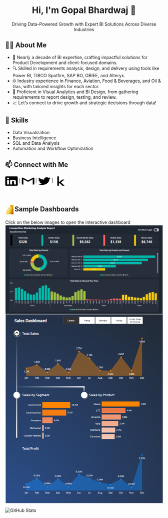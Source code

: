 <!-- README.md -->
<h1 align="center">Hi, I'm Gopal Bhardwaj 👋</h1>

<p align="center">
	Driving Data-Powered Growth with Expert BI Solutions Across Diverse Industries
</p>

<h2>👨‍💻 About Me</h2>
<ul>
  <li>🚀 Nearly a decade of BI expertise, crafting impactful solutions for Product Development and client-focused domains.</li>
  <li>🔍 Skilled in requirements analysis, design, and delivery using tools like Power BI, TIBCO Spotfire, SAP BO, OBIEE, and Alteryx.</li>
  <li>🌐 Industry experience in Finance, Aviation, Food & Beverages, and Oil & Gas, with tailored insights for each sector.</li>
  <li>🎨 Proficient in Visual Analytics and BI Design, from gathering requirements to report design, testing, and review.</li>
  <li>📈 Let’s connect to drive growth and strategic decisions through data!</li>
</ul>

<h2>🚀 Skills</h2>
<ul>
  <li>Data Visualization</li>
  <li>Business Intelligence</li>
  <li>SQL and Data Analysis</li>
  <li>Automation and Workflow Optimization</li>
</ul>

<h2>📫 Connect with Me</h2>
<p>
  <a href="https://www.linkedin.com/in/gopal-bhardwaj/" target="_blank"><img align="center" src="https://github.com/gopalbhardwaj/gopalbhardwaj/blob/main/assets/icons/linkedin.svg" alt="gopalbhardwaj" height="30" width="40" /></a> | 
  <a href="mailto:gopalbhardwaj007@gmail.com"><img align="center" src="https://github.com/gopalbhardwaj/gopalbhardwaj/blob/main/assets/icons/gmail.svg" alt="gopalbhardwaj" height="30" width="40" /></a> | 
  <a href="https://x.com/gopal_bhardwaj" target="_blank"><img align="center" src="https://github.com/gopalbhardwaj/gopalbhardwaj/blob/main/assets/icons/twitter.svg" alt="gopalbhardwaj" height="30" width="40" /></a> | 
  <a href="https://www.kaggle.com/gopalbhardwaj" target="_blank"><img align="center" src="https://github.com/gopalbhardwaj/gopalbhardwaj/blob/main/assets/icons/kaggle.svg" alt="gopalbhardwaj" height="30" width="40" /></a>
</p>
<br>

<h2><img align="center" src="https://github.com/gopalbhardwaj/gopalbhardwaj/blob/main/assets/icons/powerbi.svg" alt="gopalbhardwaj" height="30" width="30" />Sample Dashboards</h2>
</5>Click on the below images to open the interactive dashboard</h5>
<br>

<a href="https://app.powerbi.com/view?r=eyJrIjoiYzQ0NDZmNmItZTRjOC00ZDgzLTkyZTktNGNkMTQ4NzhlZDAyIiwidCI6IjAzYWYwZGZkLTdlZWEtNDI5MS1hNDY5LWJlOGQ2ZGJjMjdkNCIsImMiOjEwfQ%3D%3D" target="_blank">
	<img align="center" src="https://github.com/gopalbhardwaj/gopalbhardwaj/blob/main/assets/dashboard/Competitive%20Analysis%20Report.png">
</a>
<a href="https://app.powerbi.com/view?r=eyJrIjoiMmM4YzFkYjktZWViMS00YjA4LWI5NGItYTdlNjAyZTNmMGExIiwidCI6IjAzYWYwZGZkLTdlZWEtNDI5MS1hNDY5LWJlOGQ2ZGJjMjdkNCIsImMiOjEwfQ%3D%3D" target="_blank">
<img align="center" width = 800px src="https://github.com/gopalbhardwaj/gopalbhardwaj/blob/main/assets/dashboard/Sales%20Dashboard.png">
</a>

<!-- <h2>📈 GitHub Stats</h2> -->
<p align="left"> <img src="https://github-readme-stats.vercel.app/api?username=your-github-username&show_icons=true&theme=radical" alt="GitHub Stats" /></p>
